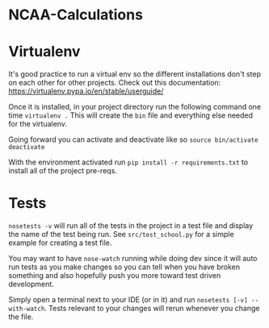 # NCAA-Calculations

# Virtualenv
It's good practice to run a virtual env so the different installations don't step on each other for other projects. Check out this documentation: https://virtualenv.pypa.io/en/stable/userguide/

Once it is installed, in your project directory run the following command one time
`virtualenv .`
This will create the `bin` file and everything else needed for the virtualenv.

Going forward you can activate and deactivate like so
`source bin/activate`
`deactivate`

With the environment activated run
`pip install -r requirements.txt`
to install all of the project pre-reqs.

# Tests
`nosetests -v` will run all of the tests in the project in a test file and display the name of the test being run.
See `src/test_school.py` for a simple example for creating a test file.

You may want to have `nose-watch` running while doing dev since it will auto run tests as you make changes so you can tell when you have broken something and also hopefully push you more toward test driven development.

Simply open a terminal next to your IDE (or in it) and run `nosetests [-v] --with-watch`. Tests relevant to your changes will rerun whenever you change the file.
